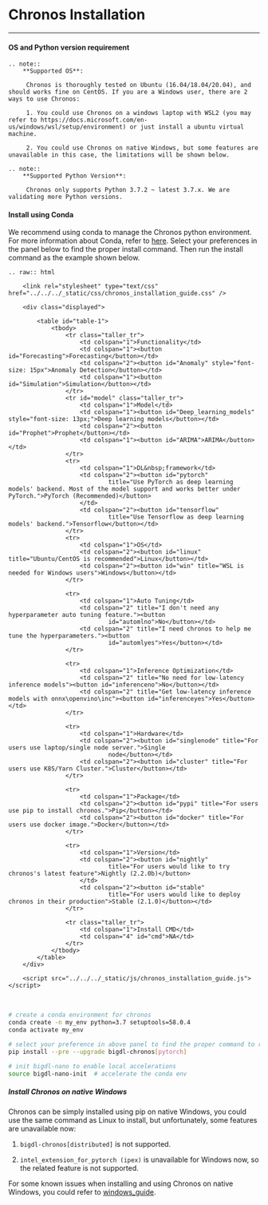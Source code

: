 # Chronos Installation

---

#### OS and Python version requirement


```eval_rst
.. note::
    **Supported OS**:

     Chronos is thoroughly tested on Ubuntu (16.04/18.04/20.04), and should works fine on CentOS. If you are a Windows user, there are 2 ways to use Chronos:
     
     1. You could use Chronos on a windows laptop with WSL2 (you may refer to https://docs.microsoft.com/en-us/windows/wsl/setup/environment) or just install a ubuntu virtual machine.

     2. You could use Chronos on native Windows, but some features are unavailable in this case, the limitations will be shown below.
```
```eval_rst
.. note::
    **Supported Python Version**:

     Chronos only supports Python 3.7.2 ~ latest 3.7.x. We are validating more Python versions.
```



#### Install using Conda

We recommend using conda to manage the Chronos python environment. For more information about Conda, refer to [here](https://docs.conda.io/en/latest/miniconda.html#).
Select your preferences in the panel below to find the proper install command. Then run the install command as the example shown below.


```eval_rst
.. raw:: html

    <link rel="stylesheet" type="text/css" href="../../../_static/css/chronos_installation_guide.css" />

    <div class="displayed">

        <table id="table-1">
            <tbody>
                <tr class="taller_tr">
                    <td colspan="1">Functionality</td>
                    <td colspan="1"><button id="Forecasting">Forecasting</button></td>
                    <td colspan="2"><button id="Anomaly" style="font-size: 15px">Anomaly Detection</button></td>
                    <td colspan="1"><button id="Simulation">Simulation</button></td>
                </tr>
                <tr id="model" class="taller_tr">
                    <td colspan="1">Model</td>
                    <td colspan="1"><button id="Deep_learning_models" style="font-size: 13px;">Deep learning models</button></td>
                    <td colspan="2"><button id="Prophet">Prophet</button></td>
                    <td colspan="1"><button id="ARIMA">ARIMA</button></td>
                </tr>
                <tr>
                    <td colspan="1">DL&nbsp;framework</td>
                    <td colspan="2"><button id="pytorch"
                            title="Use PyTorch as deep learning models' backend. Most of the model support and works better under PyTorch.">PyTorch (Recommended)</button>
                    </td>
                    <td colspan="2"><button id="tensorflow"
                            title="Use Tensorflow as deep learning models' backend.">Tensorflow</button></td>
                </tr>
                <tr>
                    <td colspan="1">OS</td>
                    <td colspan="2"><button id="linux" title="Ubuntu/CentOS is recommended">Linux</button></td>
                    <td colspan="2"><button id="win" title="WSL is needed for Windows users">Windows</button></td>
                </tr>

                <tr>
                    <td colspan="1">Auto Tuning</td>
                    <td colspan="2" title="I don't need any hyperparameter auto tuning feature."><button
                            id="automlno">No</button></td>
                    <td colspan="2" title="I need chronos to help me tune the hyperparameters."><button
                            id="automlyes">Yes</button></td>
                </tr>

                <tr>
                    <td colspan="1">Inference Optimization</td>
                    <td colspan="2" title="No need for low-latency inference models"><button id="inferenceno">No</button></td>
                    <td colspan="2" title="Get low-latency inference models with onnx\openvino\inc"><button id="inferenceyes">Yes</button></td>
                </tr>

                <tr>
                    <td colspan="1">Hardware</td>
                    <td colspan="2"><button id="singlenode" title="For users use laptop/single node server.">Single
                            node</button></td>
                    <td colspan="2"><button id="cluster" title="For users use K8S/Yarn Cluster.">Cluster</button></td>
                </tr>

                <tr>
                    <td colspan="1">Package</td>
                    <td colspan="2"><button id="pypi" title="For users use pip to install chronos.">Pip</button></td>
                    <td colspan="2"><button id="docker" title="For users use docker image.">Docker</button></td>
                </tr>

                <tr>
                    <td colspan="1">Version</td>
                    <td colspan="2"><button id="nightly"
                            title="For users would like to try chronos's latest feature">Nightly (2.2.0b)</button>
                    </td>
                    <td colspan="2"><button id="stable"
                            title="For users would like to deploy chronos in their production">Stable (2.1.0)</button></td>
                </tr>

                <tr class="taller_tr">
                    <td colspan="1">Install CMD</td>
                    <td colspan="4" id="cmd">NA</td>
                </tr>
            </tbody>
        </table>
    </div>

    <script src="../../../_static/js/chronos_installation_guide.js"></script>
```

</br>


```bash
# create a conda environment for chronos
conda create -n my_env python=3.7 setuptools=58.0.4
conda activate my_env

# select your preference in above panel to find the proper command to replace the below command, e.g.
pip install --pre --upgrade bigdl-chronos[pytorch]

# init bigdl-nano to enable local accelerations
source bigdl-nano-init  # accelerate the conda env
```

##### Install Chronos on native Windows

Chronos can be simply installed using pip on native Windows, you could use the same command as Linux to install, but unfortunately, some features are unavailable now:

1. `bigdl-chronos[distributed]` is not supported.

2. `intel_extension_for_pytorch (ipex)` is unavailable for Windows now, so the related feature is not supported.

For some known issues when installing and using Chronos on native Windows, you could refer to [windows_guide](https://bigdl.readthedocs.io/en/latest/doc/Chronos/Howto/windows_guide.html).